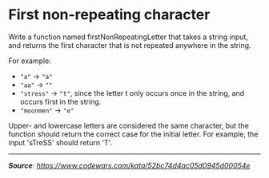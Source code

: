 # First non-repeating character

Write a function named firstNonRepeatingLetter that takes a string input, and returns the first character that is not repeated anywhere in the string.

For example:
- `"a"` -> `"a"`
- `"aa"` -> `""` 
- `"stress"` -> `"t"`, since the letter t only occurs once in the string, and occurs first in the string.
- `"moonmen"` -> `"e"` 

Upper- and lowercase letters are considered the same character, but the function should return the correct case for the initial letter. For example, the input 'sTreSS' should return 'T'.

---

_**Source**: https://www.codewars.com/kata/52bc74d4ac05d0945d00054e_
